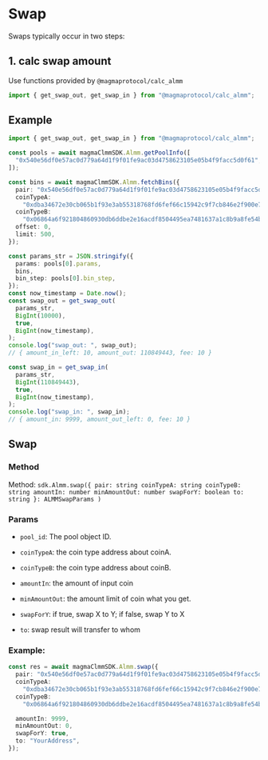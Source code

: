 # Swap

Swaps typically occur in two steps:

## 1. calc swap amount

Use functions provided by `@magmaprotocol/calc_almm`

```typescript
import { get_swap_out, get_swap_in } from "@magmaprotocol/calc_almm";
```

## Example

```typescript
import { get_swap_out, get_swap_in } from "@magmaprotocol/calc_almm";

const pools = await magmaClmmSDK.Almm.getPoolInfo([
  "0x540e56df0e57ac0d779a64d1f9f01fe9ac03d4758623105e05b4f9facc5d0f61",
]);

const bins = await magmaClmmSDK.Almm.fetchBins({
  pair: "0x540e56df0e57ac0d779a64d1f9f01fe9ac03d4758623105e05b4f9facc5d0f61",
  coinTypeA:
    "0xdba34672e30cb065b1f93e3ab55318768fd6fef66c15942c9f7cb846e2f900e7::usdc::USDC",
  coinTypeB:
    "0x06864a6f921804860930db6ddbe2e16acdf8504495ea7481637a1c8b9a8fe54b::cetus::CETUS",
  offset: 0,
  limit: 500,
});

const params_str = JSON.stringify({
  params: pools[0].params,
  bins,
  bin_step: pools[0].bin_step,
});
const now_timestamp = Date.now();
const swap_out = get_swap_out(
  params_str,
  BigInt(10000),
  true,
  BigInt(now_timestamp),
);
console.log("swap_out: ", swap_out);
// { amount_in_left: 10, amount_out: 110849443, fee: 10 }

const swap_in = get_swap_in(
  params_str,
  BigInt(110849443),
  true,
  BigInt(now_timestamp),
);
console.log("swap_in: ", swap_in);
// { amount_in: 9999, amount_out_left: 0, fee: 10 }
```

## Swap

### Method

Method: `sdk.Almm.swap({
pair: string
coinTypeA: string
coinTypeB: string
amountIn: number
minAmountOut: number
swapForY: boolean
to: string
}: ALMMSwapParams
)`

### Params

- `pool_id`: The pool object ID.

- `coinTypeA`: the coin type address about coinA.

- `coinTypeB`: the coin type address about coinB.

- `amountIn`: the amount of input coin

- `minAmountOut`: the amount limit of coin what you get.

- `swapForY`: if true, swap X to Y; if false, swap Y to X

- `to`: swap result will transfer to whom

### Example:

```typescript
const res = await magmaClmmSDK.Almm.swap({
  pair: "0x540e56df0e57ac0d779a64d1f9f01fe9ac03d4758623105e05b4f9facc5d0f61",
  coinTypeA:
    "0xdba34672e30cb065b1f93e3ab55318768fd6fef66c15942c9f7cb846e2f900e7::usdc::USDC",
  coinTypeB:
    "0x06864a6f921804860930db6ddbe2e16acdf8504495ea7481637a1c8b9a8fe54b::cetus::CETUS",

  amountIn: 9999,
  minAmountOut: 0,
  swapForY: true,
  to: "YourAddress",
});
```
